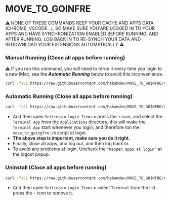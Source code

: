 # MOVE_TO_GOINFRE
⚠️ NONE OF THESE COMMANDS KEEP YOUR CACHE AND APPS DATA (CHROME, VSCODE...), SO MAKE SURE YOU'ARE LOGGED IN TO YOUR APPS AND HAVE SYNCHRONIZATION ENABLED BEFORE RUNNING, AND AFTER RUNNING, LOG BACK IN TO RE-SYNCH YOUR DATA AND REDOWNLOAD YOUR EXTENSIONS AUTOMATICALLY ⚠️
### Manual Running (Close all apps before running)
⚠️ If you run this command, you will need to rerun it every time you login to a new iMac, see the ***Automatic Running*** below to avoid this inconvenience.
``` sh
curl -fsSL https://raw.githubusercontent.com/hakamdev/MOVE_TO_GOINFRE/main/move_to_goingfre.sh | zsh
```

### Automatic Running (Close all apps before running)
``` sh
curl -fsSL https://raw.githubusercontent.com/hakamdev/MOVE_TO_GOINFRE/main/installation.sh | zsh
```
- And then open `Settings` **`>`** `Login Items` **`>`** press the `+` icon, and select the `Terminal App` from the `Applications` directory, this will make the `Terminal App` start whenever you login, and therefore run the `move_to_goingfre.sh` script at login.
- **The above step is important, make sure you do it right.**
- Finally, close all apps, and log out, and then log back in.
- To avoid any problems at login, Uncheck the `"Reopen apps at login"` at the logout popup.

### Uninstall (Close all apps before running)
``` sh
curl -fsSL https://raw.githubusercontent.com/hakamdev/MOVE_TO_GOINFRE/main/uninstall.sh | zsh
```
- And then open `Settings` **`>`** `Login Items` **`>`** select `Terminal` from the list press the `-` icon to remove it.


